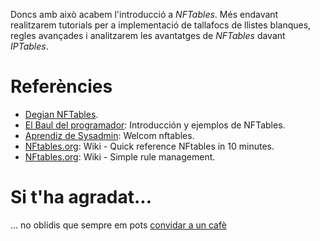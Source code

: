 Doncs amb això acabem l'introducció a *NFTables*. Més endavant realitzarem tutorials per a implementació de tallafocs de llistes blanques, regles avançades i analitzarem les avantatges de *NFTables* davant *IPTables*.

# Referències
- [Degian NFTables](https://wiki.debian.org/nftables).
- [El Baul del programador](https://elbauldelprogramador.com/ejemplos-nftables/#diferencias-principales-entre-nftables-y-iptables): Introducción y ejemplos de NFTables.
- [Aprendiz de Sysadmin](https://aprendizdesysadmin.com/welcome-nftables/): Welcom nftables.
- [NFtables.org](https://wiki.nftables.org/wiki-nftables/index.php/Quick_reference-nftables_in_10_minutes#Meta): Wiki - Quick reference NFtables in 10 minutes.
- [NFtables.org](https://wiki.nftables.org/wiki-nftables/index.php/Simple_rule_management): Wiki - Simple rule management.

# Si t'ha agradat...
... no oblidis que sempre em pots [convidar a un cafè](https://ko-fi.com/raulgimenezherrada)
